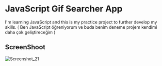 # JavaScript Gif Searcher App

I'm learning JavaScript and this is my practice project to further develop my skills. ( Ben JavaScript öğreniyorum ve buda benim deneme projem kendimi daha çok geliştireceğim ) 

## ScreenShoot

![Screenshot_21](https://github.com/TurKLoJeN/gifsearcherJS/assets/32311900/bc06b17a-abb9-4d06-a201-e41d3e1aa113)
